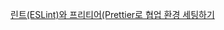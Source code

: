 [린트(ESLint)와 프리티어(Prettier로 협업 환경 세팅하기](<./%EB%A6%B0%ED%8A%B8(ESLint)%EC%99%80%20%ED%94%84%EB%A6%AC%ED%8B%B0%EC%96%B4(Prettier)%EB%A1%9C%20%ED%98%91%EC%97%85%20%ED%99%98%EA%B2%BD%20%EC%84%B8%ED%8C%85%ED%95%98%EA%B8%B0.md>)
